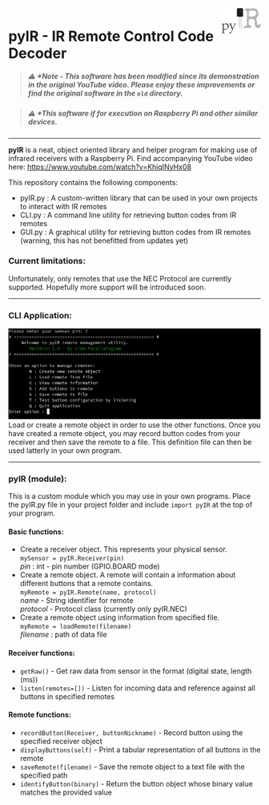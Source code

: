 <img src="res/full_logo.png" align="right" height="50px">

# pyIR - IR Remote Control Code Decoder

> ##### ⚠️ *Note - This software has been modified since its demonstration in the original YouTube video. Please enjoy these improvements or find the original software in the `old` directory.  

> ##### ⚠️ *This software if for execution on Raspberry Pi and other similar devices.

***
**pyIR** is a neat, object oriented library and helper program for making use of infrared receivers with a Raspberry Pi. Find accompanying YouTube video here: https://www.youtube.com/watch?v=KhiqINyHx08

This repository contains the following components:
 - pyIR.py : A custom-written library that can be used in your own projects to interact with IR remotes
 - CLI.py : A command line utility for retrieving button codes from IR remotes
 - GUI.py : A graphical utility for retrieving button codes from IR remotes (warning, this has not benefitted from updates yet)

### Current limitations:
Unfortunately, only remotes that use the NEC Protocol are currently supported. Hopefully more support will be introduced soon.

***
### CLI Application:
![CLI Application Main Screen](res/screenshots/CLI_main.png)
Load or create a remote object in order to use the other functions. Once you have created a remote object, you may record button codes from your receiver and then save the remote to a file. This definition file can then be used latterly in your own program.

***
### pyIR (module):
This is a custom module which you may use in your own programs. Place the pyIR.py file in your project folder and include ```import pyIR``` at the top of your program.

#### Basic functions:
- Create a receiver object. This represents your physical sensor.  
``` mySensor = pyIR.Receiver(pin) ```  
*pin* : int - pin number (GPIO.BOARD mode)
- Create a remote object. A remote will contain a information about different buttons that a remote contains.  
``` myRemote = pyIR.Remote(name, protocol) ```  
*name* - String identifier for remote  
*protocol* - Protocol class (currently only pyIR.NEC)
- Create a remote object using information from specified file.  
```myRemote = loadRemote(filename) ```  
*filename* : path of data file

#### Receiver functions:
- ``` getRaw() ``` - Get raw data from sensor in the format (digital state, length (ms))
- ``` listen(remotes=[]) ``` - Listen for incoming data and reference against all buttons in specified remotes

#### Remote functions:
- ``` recordButton(Receiver, buttonNickname) ``` - Record button using the specified receiver object
- ``` displayButtons(self) ``` - Print a tabular representation of all buttons in the remote
- ``` saveRemote(filename) ``` - Save the remote object to a text file with the specified path
- ``` identifyButton(binary) ``` - Return the button object whose binary value matches the provided value